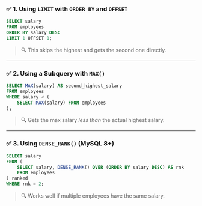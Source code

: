 
### ✅ 1. **Using `LIMIT` with `ORDER BY` and `OFFSET`**

```sql
SELECT salary 
FROM employees 
ORDER BY salary DESC 
LIMIT 1 OFFSET 1;
```

> 🔍 This skips the highest and gets the second one directly.

---

### ✅ 2. **Using a Subquery with `MAX()`**

```sql
SELECT MAX(salary) AS second_highest_salary 
FROM employees 
WHERE salary < (
    SELECT MAX(salary) FROM employees
);
```

> 🔍 Gets the max salary *less than* the actual highest salary.

---

### ✅ 3. **Using `DENSE_RANK()` (MySQL 8+)**

```sql
SELECT salary 
FROM (
    SELECT salary, DENSE_RANK() OVER (ORDER BY salary DESC) AS rnk 
    FROM employees
) ranked 
WHERE rnk = 2;
```

> 🔍 Works well if multiple employees have the same salary.

